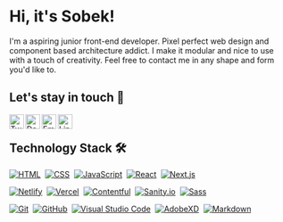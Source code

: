 # Hi, it's Sobek!
I'm a aspiring junior front-end developer. Pixel perfect web design and component based architecture addict. I make it modular and nice to use with a touch of creativity. Feel free to contact me in any shape and form you'd like to.

## Let's stay in touch :speech_balloon:
[<img align="left" alt="Twitter" width="26px" src="https://www.flaticon.com/svg/static/icons/svg/733/733579.svg"/>][twitter]
[<img align="left" alt="DeviantArt" width="26px" src="https://www.flaticon.com/svg/static/icons/svg/145/145800.svg"/>][deviantart]
[<img align="left" alt="Email" width="26px" src="https://www.flaticon.com/svg/static/icons/svg/732/732200.svg"/>][gmail]
[<img align="left" alt="LinkedIn" width="26px" src="https://www.flaticon.com/svg/static/icons/svg/174/174857.svg"/>][linkedin]
<br />

## Technology Stack 🛠 <!-- No Github syntax for this emoji -->
[![HTML](https://img.shields.io/badge/-HTML-05122A?style=flat&logo=html5)][github]&nbsp;
[![CSS](https://img.shields.io/badge/-CSS-05122A?style=flat&logo=css3&logoColor=1572B6)][github]&nbsp;
[![JavaScript](https://img.shields.io/badge/-JavaScript-05122A?style=flat&logo=javascript)][github]&nbsp;
[![React](https://img.shields.io/badge/-React-05122A?style=flat&logo=react)][github]&nbsp;
[![Next.js](https://img.shields.io/badge/-Next.js-05122A?style=flat&logo=Next.js&logoColor=white)][github]&nbsp;

[![Netlify](https://img.shields.io/badge/-Netlify-05122A?style=flat&logo=netlify)][github]&nbsp;
[![Vercel](https://img.shields.io/badge/-Vercel-05122A?style=flat&logo=vercel)][github]&nbsp;
[![Contentful](https://img.shields.io/badge/-Contentful-05122A?style=flat&logo=contentful)][github]&nbsp;
[![Sanity.io](https://img.shields.io/badge/-Sanity.io-05122A?style=flat&logo=data%3Aimage%2Fpng%3Bbase64%2CiVBORw0KGgoAAAANSUhEUgAAAEAAAABACAMAAACdt4HsAAAA6lBMVEUAAAD%2FAAD%2Ff3%2F%2FZjP%2BSEjnRUXrTjrwSzzxeGvzTTf0Rz32c2rwSzzxTjrydmn0d231dWb1c2rySjn0c2n1dGf0c2jxSDn2dGn0dGnwSDn1dGj1dGnzdGnxSTrzcmjzdGnwSTjxSTn0dGj0cmnzc2fwSTj0c2jxSDjxSDjzc2jwSDn0c2fzc2fzcmjzcmjwSTnwSDjycmjycmfzc2jwSTnxSTnxU0TxVkjySTnySjnyXlDzSjrzZ1rzc2j0c2j0dGj0dGn1dGn2dGn3dWr4dWr5TDv5dmv6dmv8d2v9TTz%2BeG3%2FTj3%2FeW3%2Fem7F%2BkamAAAANHRSTlMAAQIFBwsNERMXGR8iJykxNDc%2BS1FdYnJ2eIaIipWeoLS7vMTO0Nfd4ebr7%2FH19%2Fr8%2FP3%2BiuYa4QAAAUJJREFUeNrs04Vu7DAUhOHR3VtmZmamU%2B6UGd7%2FcYpejj1JrAr7iRd%2BM37Xn0L%2F3NXbylgn8vj%2FyEqvyGaA9bqQHpMhpVn6rCGNTfpdQVtkyCUkhs1DMApZAuP4sZahcGcndNo862pAiJklDrTLsnQB1EgZ6DVX2IC%2F0A2%2FBft0mDjKXqqH9WRfzkjktGzfDm6Q04g5LcinyUoakYtV2IoJOPszyKjd6i0hC0t21xpRcE4LmQ%2FCyXwy5ncaXTCk8k8WtBdZ0DqSI6vIZFpPQRs5tkoTyKFXTkHbVwEtNjDFyMAueSQCLEv%2B9loEHlSAfeFAD8s80wsHwLJ7VLt13XDgmWV7qHTOHztmgwhgpUc42GCJOMVJKnaHICrbEChAUv%2FXrsX%2FtSF6XCCtdSZpRgbdevbSxxglYKHhJMXIMKzBKAAA7UL1kN7PBVUAAAAASUVORK5CYII%3D)][github]&nbsp;                         <!-- Sanity.io logo Base 64 encoded -->
[![Sass](https://img.shields.io/badge/-Sass-05122A?style=flat&logo=Sass&logoColor=pink)][github]&nbsp;

[![Git](https://img.shields.io/badge/-Git-05122A?style=flat&logo=git)][github]&nbsp;
[![GitHub](https://img.shields.io/badge/-GitHub-05122A?style=flat&logo=github)][github]&nbsp;
[![Visual Studio Code](https://img.shields.io/badge/-Visual%20Studio%20Code-05122A?style=flat&logo=visual-studio-code&logoColor=007ACC)][github]&nbsp;
[![AdobeXD](https://img.shields.io/badge/-Adobe_XD-05122A?style=flat&logo=adobe%20xd)][github]&nbsp;
[![Markdown](https://img.shields.io/badge/-Markdown-05122A?style=flat&logo=markdown)][github]&nbsp;

<!-- Links assigned here for clarity -->
[github]: https://github.com/sobekcore/
[twitter]: https://twitter.com/SobekCore/
[deviantart]: https://www.deviantart.com/sobekcore/
[gmail]: mailto:sobekcore@gmail.com
[linkedin]: https://www.linkedin.com/in/dawid-sobotka/
